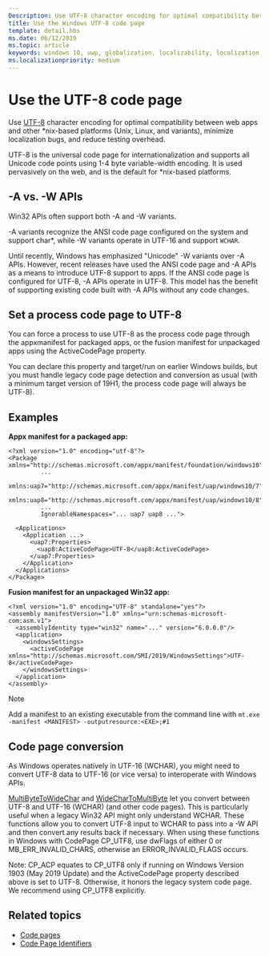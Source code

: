 ```yaml
---
Description: Use UTF-8 character encoding for optimal compatibility between web apps and other *nix-based platforms (Unix, Linux, and variants), minimize localization bugs, and reduce testing overhead.
title: Use the Windows UTF-8 code page
template: detail.hbs
ms.date: 06/12/2019
ms.topic: article
keywords: windows 10, uwp, globalization, localizability, localization
ms.localizationpriority: medium
---
```


# Use the UTF-8 code page

Use [UTF-8](http://www.utf-8.com/) character encoding for optimal compatibility between web apps and other *nix-based platforms (Unix, Linux, and variants), minimize localization bugs, and reduce testing overhead.

UTF-8 is the universal code page for internationalization and supports all Unicode code points using 1-4 byte variable-width encoding. It is used pervasively on the web, and is the default for *nix-based platforms.

## -A vs. -W APIs
  
Win32 APIs often support both -A and -W variants.

-A variants recognize the ANSI code page configured on the system and support char*, while -W variants operate in UTF-16 and support `WCHAR`.

Until recently, Windows has emphasized "Unicode" -W variants over -A APIs. However, recent releases have used the ANSI code page and -A APIs as a means to introduce UTF-8 support to apps. If the ANSI code page is configured for UTF-8, -A APIs operate in UTF-8. This model has the benefit of supporting existing code built with -A APIs without any code changes.

## Set a process code page to UTF-8

You can force a process to use UTF-8 as the process code page through the appxmanifest for packaged apps, or the fusion manifest for unpackaged apps using the ActiveCodePage property.

You can declare this property and target/run on earlier Windows builds, but you must handle legacy code page detection and conversion as usual (with a minimum target version of 19H1, the process code page will always be UTF-8).

## Examples

**Appx manifest for a packaged app:**

```xaml
<?xml version="1.0" encoding="utf-8"?>
<Package xmlns="http://schemas.microsoft.com/appx/manifest/foundation/windows10"
         ...
         xmlns:uap7="http://schemas.microsoft.com/appx/manifest/uap/windows10/7"
         xmlns:uap8="http://schemas.microsoft.com/appx/manifest/uap/windows10/8"
         ...
         IgnorableNamespaces="... uap7 uap8 ...">

  <Applications>
    <Application ...>
      <uap7:Properties>
        <uap8:ActiveCodePage>UTF-8</uap8:ActiveCodePage>
      </uap7:Properties>
    </Application>
  </Applications>
</Package>
```

**Fusion manifest for an unpackaged Win32 app:**

``` xaml
<?xml version="1.0" encoding="UTF-8" standalone="yes"?>
<assembly manifestVersion="1.0" xmlns="urn:schemas-microsoft-com:asm.v1">
  <assemblyIdentity type="win32" name="..." version="6.0.0.0"/>
  <application>
    <windowsSettings>
      <activeCodePage xmlns="http://schemas.microsoft.com/SMI/2019/WindowsSettings">UTF-8</activeCodePage>
    </windowsSettings>
  </application>
</assembly>
```

> [!NOTE]
> Add a manifest to an existing executable from the command line with `mt.exe -manifest <MANIFEST> -outputresource:<EXE>;#1`

## Code page conversion

As Windows operates natively in UTF-16 (WCHAR), you might need to convert UTF-8 data to UTF-16 (or vice versa) to interoperate with Windows APIs.

[MultiByteToWideChar](https://docs.microsoft.com/windows/desktop/api/stringapiset/nf-stringapiset-multibytetowidechar) and [WideCharToMultiByte](https://docs.microsoft.com/windows/desktop/api/stringapiset/nf-stringapiset-widechartomultibyte) let you convert between UTF-8 and UTF-16 (WCHAR) (and other code pages). This is particularly useful when a legacy Win32 API might only understand WCHAR. These functions allow you to convert UTF-8 input to WCHAR to pass into a -W API and then convert any results back if necessary.
When using these functions in Windows with CodePage CP_UTF8, use dwFlags of either 0 or MB_ERR_INVALID_CHARS, otherwise an ERROR_INVALID_FLAGS occurs.

Note: CP_ACP equates to CP_UTF8 only if running on Windows Version 1903 (May 2019 Update) and the ActiveCodePage property described above is set to UTF-8. Otherwise, it honors the legacy system code page. We recommend using CP_UTF8 explicitly.

## Related topics

- [Code pages](https://docs.microsoft.com/windows/desktop/Intl/code-pages)
- [Code Page Identifiers](https://docs.microsoft.com/windows/desktop/Intl/code-page-identifiers)
